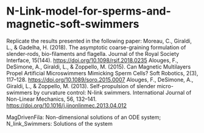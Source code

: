 # N-Link-model-for-sperms-and-magnetic-soft-swimmers
Replicate the results presented in the following paper:
Moreau, C., Giraldi, L., & Gadelha, H. (2018). The asymptotic coarse-graining formulation of slender-rods, bio-filaments and flagella. Journal of the Royal Society Interface, 15(144). https://doi.org/10.1098/rsif.2018.0235
Alouges, F., DeSimone, A., Giraldi, L., & Zoppello, M. (2015). Can Magnetic Multilayers Propel Artificial Microswimmers Mimicking Sperm Cells? Soft Robotics, 2(3), 117–128. https://doi.org/10.1089/soro.2015.0007
Alouges, F., DeSimone, A., Giraldi, L., & Zoppello, M. (2013). Self-propulsion of slender micro-swimmers by curvature control: N-link swimmers. International Journal of Non-Linear Mechanics, 56, 132–141. https://doi.org/10.1016/j.ijnonlinmec.2013.04.012


MagDrivenFila: Non-dimensional solutions of an ODE system;
N_link_Swimmers: Solutions of the system
